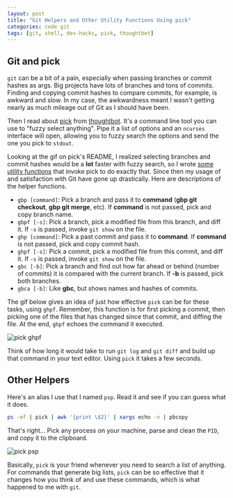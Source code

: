 ```yaml
---
layout: post
title: "Git Helpers and Other Utility Functions Using pick"
categories: code git
tags: [git, shell, dev-hacks, pick, thoughtbot]
---
```


## Git and pick

`git` can be a bit of a pain, especially when passing branches or commit hashes as args. Big projects have lots of branches and tons of commits. Finding and copying commit hashes to compare commits, for example, is awkward and slow. In my case, the awkwardness meant I wasn't getting nearly as much mileage out of Git as I should have been.

Then I read about [pick](https://github.com/thoughtbot/pick) from [thoughtbot](https://thoughtbot.com/). It's a command line tool you can use to "fuzzy select anything". Pipe it a list of options and an `ncurses` interface will open, allowing you to fuzzy search the options and send the one you pick to `stdout`.

Looking at the gif on pick's README, I realized selecting branches and commit hashes would be a __lot__ faster with fuzzy search, so I wrote [some utility functions](https://github.com/kylebebak/dotfiles/blob/master/dotfiles/.helpers/pick.sh) that invoke pick to do exactly that. Since then my usage of and satisfaction with Git have gone up drastically. Here are descriptions of the helper functions.

- `gbp [command]`: Pick a branch and pass it to __command__ (__gbp git checkout__, __gbp git merge__, etc). If __command__ is not passed, pick and copy branch name.
- `gbpf [-s]`: Pick a branch, pick a modified file from this branch, and diff it. If `-s` is passed, invoke `git show` on the file.
- `ghp [command]`: Pick a past commit and pass it to __command__. If __command__ is not passed, pick and copy commit hash.
- `ghpf [-s]`: Pick a commit, pick a modified file from this commit, and diff it. If `-s` is passed, invoke `git show` on the file.
- `gbc [-b]`: Pick a branch and find out how far ahead or behind (number of commits) it is compared with the current branch. If __-b__ is passed, pick both branches.
- `gbca [-b]`: Like __gbc__, but shows names and hashes of commits.

The gif below gives an idea of just how effective `pick` can be for these tasks, using `ghpf`. Remember, this function is for first picking a commit, then picking one of the files that has changed since that commit, and diffing the file. At the end, `ghpf` echoes the command it executed.

![pick ghpf](https://raw.githubusercontent.com/kylebebak/kylebebak.github.io/master/_assets/img/pick_ghpf.gif)

Think of how long it would take to run `git log` and `git diff` and build up that command in your text editor. Using `pick` it takes a few seconds.


## Other Helpers

Here's an alias I use that I named `psp`. Read it and see if you can guess what it does.

~~~sh
ps -ef | pick | awk '{print \$2}' | xargs echo -n | pbcopy
~~~

That's right... Pick any process on your machine, parse and clean the `PID`, and copy it to the clipboard.

![pick psp](https://raw.githubusercontent.com/kylebebak/kylebebak.github.io/master/_assets/img/pick_psp.gif)

Basically, `pick` is your friend whenever you need to search a list of anything. For commands that generate big lists, `pick` can be so effective that it changes how you think of and use these commands, which is what happened to me with `git`.
